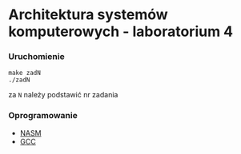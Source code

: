
# Architektura systemów komputerowych - laboratorium 4

### Uruchomienie

``` 
make zadN
./zadN
```

za ```N``` należy podstawić nr zadania

### Oprogramowanie
- [NASM](https://www.nasm.us/)
- [GCC](https://gcc.gnu.org/)
